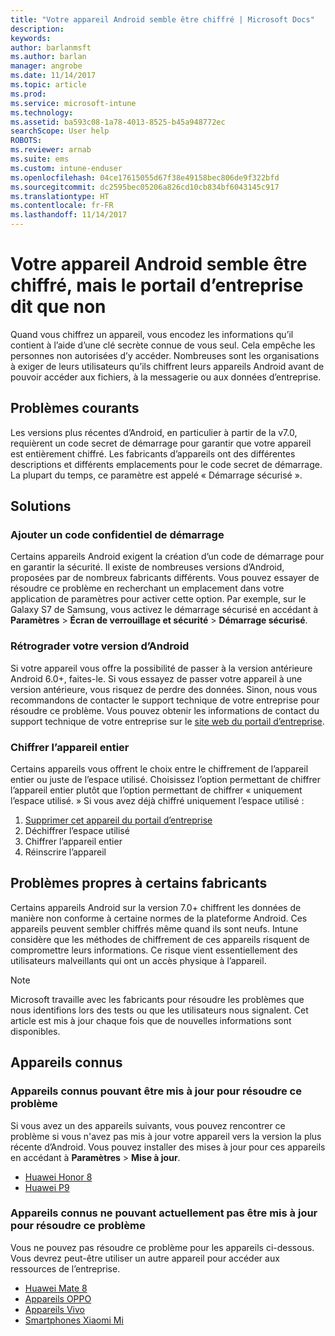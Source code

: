 ```yaml
---
title: "Votre appareil Android semble être chiffré | Microsoft Docs"
description: 
keywords: 
author: barlanmsft
ms.author: barlan
manager: angrobe
ms.date: 11/14/2017
ms.topic: article
ms.prod: 
ms.service: microsoft-intune
ms.technology: 
ms.assetid: ba593c08-1a78-4013-8525-b45a948772ec
searchScope: User help
ROBOTS: 
ms.reviewer: arnab
ms.suite: ems
ms.custom: intune-enduser
ms.openlocfilehash: 04ce17615055d67f38e49158bec806de9f322bfd
ms.sourcegitcommit: dc2595bec05206a826cd10cb834bf6043145c917
ms.translationtype: HT
ms.contentlocale: fr-FR
ms.lasthandoff: 11/14/2017
---
```

# <a name="your-android-device-seems-to-be-encrypted-but-company-portal-says-otherwise"></a>Votre appareil Android semble être chiffré, mais le portail d’entreprise dit que non

Quand vous chiffrez un appareil, vous encodez les informations qu’il contient à l’aide d’une clé secrète connue de vous seul. Cela empêche les personnes non autorisées d’y accéder. Nombreuses sont les organisations à exiger de leurs utilisateurs qu’ils chiffrent leurs appareils Android avant de pouvoir accéder aux fichiers, à la messagerie ou aux données d’entreprise.

## <a name="common-issues"></a>Problèmes courants

Les versions plus récentes d’Android, en particulier à partir de la v7.0, requièrent un code secret de démarrage pour garantir que votre appareil est entièrement chiffré. Les fabricants d’appareils ont des différentes descriptions et différents emplacements pour le code secret de démarrage. La plupart du temps, ce paramètre est appelé « Démarrage sécurisé ». 

## <a name="solutions"></a>Solutions

### <a name="add-a-startup-pin"></a>Ajouter un code confidentiel de démarrage

Certains appareils Android exigent la création d’un code de démarrage pour en garantir la sécurité. Il existe de nombreuses versions d’Android, proposées par de nombreux fabricants différents. Vous pouvez essayer de résoudre ce problème en recherchant un emplacement dans votre application de paramètres pour activer cette option. Par exemple, sur le Galaxy S7 de Samsung, vous activez le démarrage sécurisé en accédant à **Paramètres** > **Écran de verrouillage et sécurité** > **Démarrage sécurisé**.  

### <a name="downgrade-your-version-of-android"></a>Rétrograder votre version d’Android

Si votre appareil vous offre la possibilité de passer à la version antérieure Android 6.0+, faites-le. Si vous essayez de passer votre appareil à une version antérieure, vous risquez de perdre des données. Sinon, nous vous recommandons de contacter le support technique de votre entreprise pour résoudre ce problème. Vous pouvez obtenir les informations de contact du support technique de votre entreprise sur le [site web du portail d’entreprise](https://portal.manage.microsoft.com).

### <a name="encrypt-the-entire-device"></a>Chiffrer l’appareil entier

Certains appareils vous offrent le choix entre le chiffrement de l’appareil entier ou juste de l’espace utilisé. Choisissez l’option permettant de chiffrer l’appareil entier plutôt que l’option permettant de chiffrer « uniquement l’espace utilisé. » Si vous avez déjà chiffré uniquement l’espace utilisé :

1. [Supprimer cet appareil du portail d’entreprise](unenroll-your-device-from-intune-android.md)
2. Déchiffrer l’espace utilisé
3. Chiffrer l’appareil entier
4. Réinscrire l’appareil

## <a name="specific-manufacturer-issues"></a>Problèmes propres à certains fabricants

Certains appareils Android sur la version 7.0+ chiffrent les données de manière non conforme à certaine normes de la plateforme Android. Ces appareils peuvent sembler chiffrés même quand ils sont neufs. Intune considère que les méthodes de chiffrement de ces appareils risquent de compromettre leurs informations. Ce risque vient essentiellement des utilisateurs malveillants qui ont un accès physique à l’appareil.

> [!Note]
> Microsoft travaille avec les fabricants pour résoudre les problèmes que nous identifions lors des tests ou que les utilisateurs nous signalent. Cet article est mis à jour chaque fois que de nouvelles informations sont disponibles. 

## <a name="known-devices"></a>Appareils connus

### <a name="known-devices-that-can-be-updated-to-fix-this-issue"></a>Appareils connus pouvant être mis à jour pour résoudre ce problème

Si vous avez un des appareils suivants, vous pouvez rencontrer ce problème si vous n'avez pas mis à jour votre appareil vers la version la plus récente d’Android. Vous pouvez installer des mises à jour pour ces appareils en accédant à **Paramètres** > **Mise à jour**. 

- [Huawei Honor 8](http://consumer.huawei.com/en/support/mobile-phones/honor8_en-sup.htm)
- [Huawei P9](http://consumer.huawei.com/en/phones/p9/)

### <a name="known-devices-that-currently-cannot-be-updated-to-fix-this-issue"></a>Appareils connus ne pouvant actuellement pas être mis à jour pour résoudre ce problème

Vous ne pouvez pas résoudre ce problème pour les appareils ci-dessous. Vous devrez peut-être utiliser un autre appareil pour accéder aux ressources de l’entreprise. 

- [Huawei Mate 8](https://consumer.huawei.com/en/mobile-phones/mate8/index.htm)
- [Appareils OPPO](http://www.oppo.com/en/smartphones)
- [Appareils Vivo](https://www.vivo.co.in)
- [Smartphones Xiaomi Mi](https://xiaomi-mi.com/mi-smartphones/)
